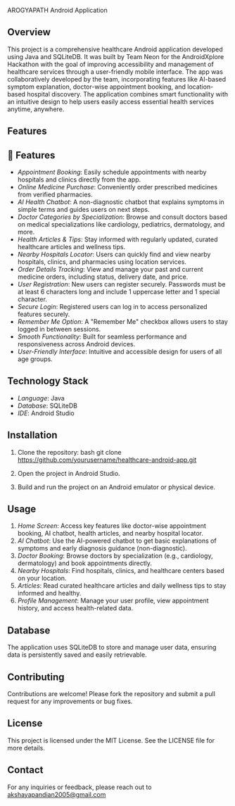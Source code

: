 AROGYAPATH Android Application

## Overview
This project is a comprehensive healthcare Android application developed using Java and SQLiteDB. It was built by Team Neon for the AndroidXplore Hackathon with the goal of improving accessibility and management of healthcare services through a user-friendly mobile interface. The app was collaboratively developed by the team, incorporating features like AI-based symptom explanation, doctor-wise appointment booking, and location-based hospital discovery. The application combines smart functionality with an intuitive design to help users easily access essential health services anytime, anywhere.

## Features

## 🌟 Features
- *Appointment Booking*: Easily schedule appointments with nearby hospitals and clinics directly from the app.
- *Online Medicine Purchase*: Conveniently order prescribed medicines from verified pharmacies.
- *AI Health Chatbot*: A non-diagnostic chatbot that explains symptoms in simple terms and guides users on next steps.
- *Doctor Categories by Specialization*: Browse and consult doctors based on medical specializations like cardiology, pediatrics, dermatology, and more.
- *Health Articles & Tips*: Stay informed with regularly updated, curated healthcare articles and wellness tips.
- *Nearby Hospitals Locator*: Users can quickly find and view nearby hospitals, clinics, and pharmacies using location services.
- *Order Details Tracking*: View and manage your past and current medicine orders, including status, delivery date, and price.
- *User Registration*: New users can register securely. Passwords must be at least 6 characters long and include 1 uppercase letter and 1 special character.
- *Secure Login*: Registered users can log in to access personalized features securely.
- *Remember Me Option*: A "Remember Me" checkbox allows users to stay logged in between sessions.
- *Smooth Functionality*: Built for seamless performance and responsiveness across Android devices.
- *User-Friendly Interface*: Intuitive and accessible design for users of all age groups.

## Technology Stack
- *Language*: Java
- *Database*: SQLiteDB
- *IDE*: Android Studio

## Installation
1. Clone the repository:
    bash
    git clone https://github.com/yourusername/healthcare-android-app.git
    
2. Open the project in Android Studio.
3. Build and run the project on an Android emulator or physical device.

## Usage
1. *Home Screen*: Access key features like doctor-wise appointment booking, AI chatbot, health articles, and nearby hospital locator.
2. *AI Chatbot*: Use the AI-powered chatbot to get basic explanations of symptoms and early diagnosis guidance (non-diagnostic).
3. *Doctor Booking*: Browse doctors by specialization (e.g., cardiology, dermatology) and book appointments directly.
4. *Nearby Hospitals*: Find hospitals, clinics, and healthcare centers based on your location.
5. *Articles*: Read curated healthcare articles and daily wellness tips to stay informed and healthy.
6. *Profile Management*: Manage your user profile, view appointment history, and access health-related data.


## Database
The application uses SQLiteDB to store and manage user data, ensuring data is persistently saved and easily retrievable.

## Contributing
Contributions are welcome! Please fork the repository and submit a pull request for any improvements or bug fixes.

## License
This project is licensed under the MIT License. See the LICENSE file for more details.

## Contact
For any inquiries or feedback, please reach out to akshayapandian2005@gmail.com
